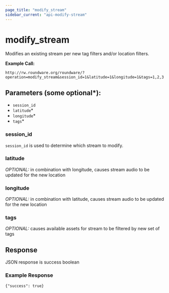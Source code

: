 ```yaml
---
page_title: "modify_stream"
sidebar_current: "api-modify-stream"
---
```


# modify_stream

Modifies an existing stream per new tag filters and/or location filters.

**Example Call:**

```
http://rw.roundware.org/roundware/?operation=modify_stream&session_id=1&latitude=1&longitude=1&tags=1,2,3
```

## Parameters (some optional*):

* `session_id`
* `latitude`*
* `longitude`*
* `tags`*

### session_id

`session_id` is used to determine which stream to modify.

### latitude

*OPTIONAL:* in combination with longitude, causes stream audio to be updated for the new location

### longitude

*OPTIONAL:* in combination with latitude, causes stream audio to be updated for the new location

### tags

*OPTIONAL:* causes available assets for stream to be filtered by new set of tags

## Response

JSON response is success boolean

### Example Response

```
{"success": true}
```
